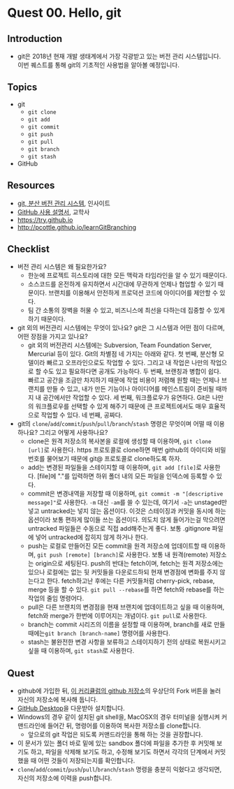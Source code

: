 # Quest 00. Hello, git


## Introduction
* git은 2018년 현재 개발 생태계에서 가장 각광받고 있는 버전 관리 시스템입니다. 이번 퀘스트를 통해 git의 기초적인 사용법을 알아볼 예정입니다.

## Topics
* git
  * `git clone`
  * `git add`
  * `git commit`
  * `git push`
  * `git pull`
  * `git branch`
  * `git stash`
* GitHub

## Resources
* [git, 분산 버전 관리 시스템](http://www.yes24.com/24/goods/3676100?scode=032&OzSrank=1), 인사이트
* [GitHub 사용 설명서](http://www.yes24.com/24/Goods/17638082?Acode=101), 교학사
* https://try.github.io
* http://pcottle.github.io/learnGitBranching

## Checklist
* 버전 관리 시스템은 왜 필요한가요?
  * 한눈에 프로젝트 히스토리에 대한 모든 맥락과 타임라인을 알 수 있기 때문이다.
  * 소스코드를 온전하게 유지하면서 시간대에 무관하게 언제나 협업할 수 있기 때문이다. 브랜치를 이용해서 안전하게 프로덕션 코드에 아이디어를 제안할 수 있다.
  * 팀 간 소통의 장벽을 허물 수 있고, 비즈니스에 최선을 다하는데 집중할 수 있게 하기 때문이다.
* git 외의 버전관리 시스템에는 무엇이 있나요? git은 그 시스템과 어떤 점이 다르며, 어떤 장점을 가지고 있나요?
  * git 외의 버전관리 시스템에는 Subversion, Team Foundation Server, Mercurial 등이 있다. Git의 차별점 네 가지는 아래와 같다. 첫 번째, 분산형 모델이라 빠르고 오프라인으로도 작업할 수 있다. 그리고 내 작업은 나만의 작업으로 할 수도 있고 필요하다면 공개도 가능하다. 두 번째, 브랜칭과 병합이 쉽다. 빠르고 공간을 조금만 차지하기 때문에 작업 비용이 저렴해 원할 때는 언제나 브랜치를 만들 수 있고, 내가 만든 기능이나 아이디어를 메인스트림이 준비될 때까지 내 공간에서만 작업할 수 있다. 세 번째, 워크플로우가 유연하다. Git은 나만의 워크플로우를 선택할 수 있게 해주기 때문에 큰 프로젝트에서도 매우 효율적으로 작업할 수 있다. 네 번째, 공짜다.
* git의 `clone`/`add`/`commit`/`push`/`pull`/`branch`/`stash` 명령은 무엇이며 어떨 때 이용하나요? 그리고 어떻게 사용하나요?
  * clone은 원격 저장소의 복사본을 로컬에 생성할 때 이용하며, `git clone [url]`로 사용한다. https 프로토콜로 clone하면 매번 github의 아이디와 비밀번호를 물어보기 때문에 git@ 프로토콜로 clone하도록 하자.
  * add는 변경된 파일들을 스테이지할 때 이용하며, `git add [file]`로 사용한다. [file]에 "."를 입력하면 하위 폴더 내의 모든 파일을 인덱스에 등록할 수 있다.
  * commit은 변경내역을 저장할 때 이용하며, `git commit -m "[descriptive message]"`로 사용한다. `-m` 대신 `-am`를 쓸 수 있는데, 여기서 `-a`는 unstaged만 넣고 untracked는 넣지 않는 옵션이다. 이것은 스테이징과 커밋을 동시에 하는 옵션이라 보통 편하게 많이들 쓰는 옵션이다. 의도치 않게 들어가는걸 막으려면 untracked 파일들은 수동으로 직접 add해주는게 좋다. 보통 .gitignore 파일에 넣어 untracked에 잡히지 않게 하거나 한다.
  * push는 로컬로 만들어진 모든 commit을 원격 저장소에 업데이트할 때 이용하며, `git push [remote] [branch]`로 사용한다. 보통 내 원격(remote) 저장소는 origin으로 세팅된다. push의 반대는 fetch이며, fetch는 원격 저장소에는 있으나 로컬에는 없는 뒷 커밋들을 다운로드하되 현재 변경점에 변화를 주지 않는다고 한다. fetch하고난 후에는 다른 커밋들처럼 cherry-pick, rebase, merge 등을 할 수 있다. `git pull --rebase`를 하면 fetch와 rebase를 하는 작업의 줄임 명령어다.
  * pull은 다른 브랜치의 변경점을 현재 브랜치에 업데이트하고 싶을 때 이용하며, fetch와 merge가 한번에 이루어지는 개념이다. `git pull`로 사용한다.
  * branch는 commit 시리즈의 이름을 설정할 때 이용하며, branch를 새로 만들 때에는`git branch [branch-name]` 명령어를 사용한다.  
  * stash는 불완전한 변경 사항을 보류하고 스테이지하기 전의 상태로 복원시키고 싶을 때 이용하며, `git stash`로 사용한다.


## Quest
* github에 가입한 뒤, [이 커리큘럼의 github 저장소](https://github.com/KnowRe/WebDevCurriculum)의 우상단의 Fork 버튼을 눌러 자신의 저장소에 복사해 둡니다.
* [GitHub Desktop](https://desktop.github.com/)을 다운받아 설치합니다.
* Windows의 경우 같이 설치된 git shell을, MacOSX의 경우 터미널을 실행시켜 커맨드라인에 들어간 뒤, 명령어를 이용하여 복사한 저장소를 clone합니다.
  * 앞으로의 git 작업은 되도록 커맨드라인을 통해 하는 것을 권장합니다.
* 이 문서가 있는 폴더 바로 밑에 있는 sandbox 폴더에 파일을 추가한 후 커밋해 보기도 하고, 파일을 삭제해 보기도 하고, 수정해 보기도 하면서 각각의 단계에서 커밋했을 때 어떤 것들이 저장되는지를 확인합니다.
* `clone`/`add`/`commit`/`push`/`pull`/`branch`/`stash` 명령을 충분히 익혔다고 생각되면, 자신의 저장소에 이력을 push합니다.
